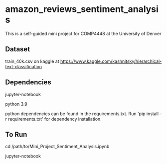 # amazon_reviews_sentiment_analysis
This is a self-guided mini project for COMP4448 at the University of Denver

## Dataset
train_40k.csv on kaggle at https://www.kaggle.com/kashnitsky/hierarchical-text-classification

## Dependencies
jupyter-notebook

python 3.9

python dependencies can be found in the requirements.txt. Run 'pip install -r requirements.txt' for dependency installation.

## To Run
cd /path/to/Mini_Project_Sentiment_Analysis.ipynb

jupyter-notebook
